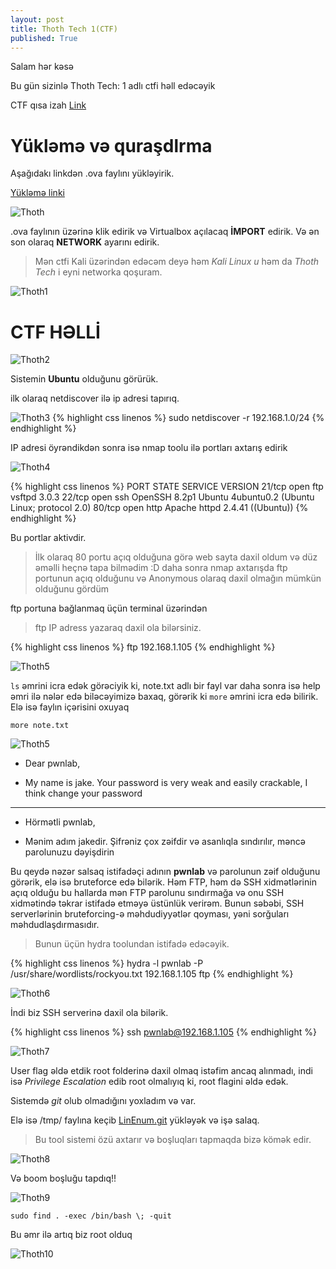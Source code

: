 ```yaml
---
layout: post
title: Thoth Tech 1(CTF)
published: True
---
```

Salam hər kəsə

Bu gün sizinlə Thoth Tech: 1 adlı ctfi həll edəcəyik

CTF qısa izah [Link](https://github.com/Rufan0/CTF/blob/main/Thoth%20Tech%201/README.md)

# Yükləmə və quraşdlrma

Aşağıdakı linkdən .ova faylını yükləyirik. 

[Yükləmə linki](https://www.vulnhub.com/entry/thoth-tech-1,734/)
 
![Thoth](https://i.imgur.com/SZ5zQGx.png)

.ova faylının üzərinə klik edirik və Virtualbox açılacaq **İMPORT** edirik. Və ən son olaraq **NETWORK** ayarını edirik.

> Mən ctfi Kali üzərindən edəcəm deyə həm *Kali Linux u* həm da *Thoth Tech* i eyni networka qoşuram.

![Thoth1](https://i.imgur.com/5XTXAdE.png)


# CTF HƏLLİ


![Thoth2](https://i.imgur.com/vLHL4qz.png)

Sistemin **Ubuntu** olduğunu görürük.

ilk olaraq netdiscover ilə ip adresi tapırıq.

![Thoth3](https://i.imgur.com/2KMisQi.png)
{% highlight css linenos %}
sudo netdiscover -r 192.168.1.0/24
{% endhighlight %}

IP adresi öyrəndikdən sonra isə nmap toolu ilə portları axtarış edirik

![Thoth4](https://i.imgur.com/8r9fKZZ.png)

{% highlight css linenos %}
PORT   STATE SERVICE VERSION
21/tcp open  ftp     vsftpd 3.0.3
22/tcp open  ssh     OpenSSH 8.2p1 Ubuntu 4ubuntu0.2 (Ubuntu Linux; protocol 2.0)
80/tcp open  http    Apache httpd 2.4.41 ((Ubuntu))
{% endhighlight %}

Bu portlar aktivdir.

> İlk olaraq 80 portu açıq olduğuna görə web sayta daxil oldum və düz əməlli heçnə tapa bilmədim :D daha sonra nmap axtarışda ftp portunun açıq olduğunu və Anonymous olaraq daxil olmağın mümkün olduğunu gördüm

ftp portuna bağlanmaq üçün terminal üzərindən 

> ftp  IP adress yazaraq daxil ola bilərsiniz.

{% highlight css linenos %}
ftp 192.168.1.105
{% endhighlight %}

![Thoth5](https://i.imgur.com/76q7H5j.png) 

`ls` əmrini icra edək görəciyik ki, note.txt adlı bir fayl var daha sonra isə help əmri ilə nələr edə biləcəyimizə baxaq, görərik ki `more` əmrini icra edə bilirik. Elə isə faylın içərisini oxuyaq


`more note.txt`


![Thoth5](https://i.imgur.com/UamZD06.png)


- Dear pwnlab,

- My name is jake. Your password is very weak and easily crackable, I think change your password

---------------------------------------------------------------------------------------------------

- Hörmətli pwnlab,

- Mənim adım jakedir. Şifrəniz çox zəifdir və asanlıqla sındırılır, məncə parolunuzu dəyişdirin


Bu qeydə nəzər salsaq istifadəçi adının **pwnlab** və parolunun zəif olduğunu görərik, elə isə bruteforce edə bilərik. Həm FTP, həm də SSH xidmətlərinin açıq olduğu bu hallarda mən FTP parolunu sındırmağa və onu SSH xidmətində təkrar istifadə etməyə üstünlük verirəm. Bunun səbəbi, SSH serverlərinin bruteforcing-ə məhdudiyyətlər qoyması, yəni sorğuları məhdudlaşdırmasıdır.

> Bunun üçün hydra toolundan istifadə edəcəyik.

{% highlight css linenos %}
hydra -l pwnlab -P /usr/share/wordlists/rockyou.txt 192.168.1.105 ftp
{% endhighlight %}


![Thoth6](https://i.imgur.com/9lubzYr.png)


İndi biz SSH serverinə daxil ola bilərik.


{% highlight css linenos %}
ssh pwnlab@192.168.1.105
{% endhighlight %}


![Thoth7](https://i.imgur.com/rLwykIw.png)


User flag əldə etdik root folderinə daxil olmaq istəfim ancaq alınmadı, indi isə *Privilege Escalation* edib root olmalıyıq ki, root flagini əldə edək.

Sistemdə *git* olub olmadığını yoxladım və var.

Elə isə /tmp/ faylına keçib [LinEnum.git](https://github.com/rebootuser/LinEnum.git) yükləyək və işə salaq.
> Bu tool sistemi özü axtarır və boşluqları tapmaqda bizə kömək edir.

![Thoth8](https://i.imgur.com/VBa4Fgz.png)


Və boom boşluğu tapdıq!!

![Thoth9](https://i.imgur.com/DElJ7qq.png)

```
sudo find . -exec /bin/bash \; -quit
```

Bu əmr ilə artıq biz root olduq


![Thoth10](https://i.imgur.com/DOqMXBv.png)

